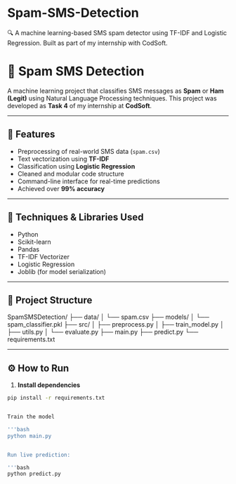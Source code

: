 # Spam-SMS-Detection
🔍 A machine learning-based SMS spam detector using TF-IDF and Logistic Regression. Built as part of my internship with CodSoft.
# 📩 Spam SMS Detection

A machine learning project that classifies SMS messages as **Spam** or **Ham (Legit)** using Natural Language Processing techniques. This project was developed as **Task 4** of my internship at **CodSoft**.

---

## 📌 Features

- Preprocessing of real-world SMS data (`spam.csv`)
- Text vectorization using **TF-IDF**
- Classification using **Logistic Regression**
- Cleaned and modular code structure
- Command-line interface for real-time predictions
- Achieved over **99% accuracy**

---

## 🧠 Techniques & Libraries Used

- Python
- Scikit-learn
- Pandas
- TF-IDF Vectorizer
- Logistic Regression
- Joblib (for model serialization)

---

## 📂 Project Structure

SpamSMSDetection/
├── data/
│ └── spam.csv
├── models/
│ └── spam_classifier.pkl
├── src/
│ ├── preprocess.py
│ ├── train_model.py
│ ├── utils.py
│ └── evaluate.py
├── main.py
├── predict.py
└── requirements.txt




---

## ⚙️ How to Run

1. **Install dependencies**  
```bash
pip install -r requirements.txt


Train the model

'''bash
python main.py


Run live prediction:

'''bash
python predict.py
